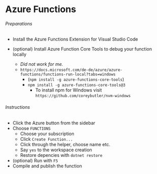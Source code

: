 # Azure Functions
###### Preparations
- Install the Azure Functions Extension for Visual Studio Code

- (optional) Install Azure Function Core Tools to debug your function locally
  - _Did not work for me._
  - `https://docs.microsoft.com/de-de/azure/azure-functions/functions-run-local?tabs=windows`
    - (`npm install -g azure-functions-core-tools`)
    - `npm install -g azure-functions-core-tools@3`
      - To install npm for Windows visit `https://github.com/coreybutler/nvm-windows`
###### Instructions
- Click the Azure button from the sidebar
- Choose `FUNCTIONS`
  - Choose your subscription
  - Click `Create Function...`
  - Click through the helper, choose name etc.
  - Say `yes` to the workspace creation
  - Restore depencies with `dotnet restore`
- (optional) Run with `F5`
- Compile and publish the function